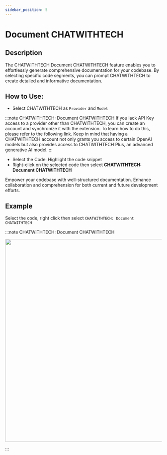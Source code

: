 ```yaml
---
sidebar_position: 5
---
```


# Document CHATWITHTECH

## Description
The CHATWITHTECH Document CHATWITHTECH feature enables you to effortlessly generate comprehensive documentation for your codebase. By selecting specific code segments, you can prompt CHATWITHTECH to create detailed and informative documentation.

## How to Use:
- Select CHATWITHTECH as `Provider`  and `Model`

:::note CHATWITHTECH: Document CHATWITHTECH
If you lack API Key access to a provider other than CHATWITHTECH, you can create an account and synchronize it with the extension. To learn how to do this, please refer to the following [link](https://intercom.help/CHATWITHTECH/en/articles/8699317-connect-with-CHATWITHTECH-new-extension). Keep in mind that having a CHATWITHTECH account not only grants you access to certain OpenAI models but also provides access to CHATWITHTECH Plus, an advanced generative AI model.
:::
- Select the Code: Highlight the code snippet
- Right-click on the selected code then select **CHATWITHTECH: Document CHATWITHTECH**

Empower your codebase with well-structured documentation. Enhance collaboration and comprehension for both current and future development efforts.

## Example
Select the code, right click then select `CHATWITHTECH: Document CHATWITHTECH`

:::note CHATWITHTECH: Document CHATWITHTECH
<p align="center">
  <img width="900" height="650" src="https://github.com/davila7/code-gpt-docs/assets/37567214/e057afd8-1d52-45e6-8224-1c4adba6d359" />
</p>
:::


